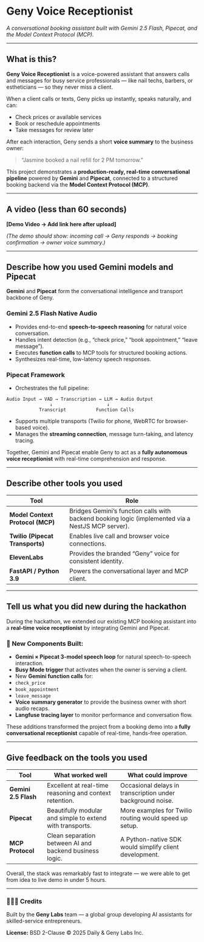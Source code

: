 # Geny Voice Receptionist  
*A conversational booking assistant built with Gemini 2.5 Flash, Pipecat, and the Model Context Protocol (MCP).*

---

## What is this?

**Geny Voice Receptionist** is a voice-powered assistant that answers calls and messages for busy service professionals — like nail techs, barbers, or estheticians — so they never miss a client.

When a client calls or texts, Geny picks up instantly, speaks naturally, and can:
- Check prices or available services  
- Book or reschedule appointments  
- Take messages for review later  

After each interaction, Geny sends a short **voice summary** to the business owner:  
> “Jasmine booked a nail refill for 2 PM tomorrow.”

This project demonstrates a **production-ready, real-time conversational pipeline** powered by **Gemini** and **Pipecat**, connected to a structured booking backend via the **Model Context Protocol (MCP)**.

---

## A video (less than 60 seconds)

**[Demo Video → Add link here after upload]**

*(The demo should show: incoming call → Geny responds → booking confirmation → owner voice summary.)*

---

## Describe how you used Gemini models and Pipecat

**Gemini** and **Pipecat** form the conversational intelligence and transport backbone of Geny.

### Gemini 2.5 Flash Native Audio
- Provides end-to-end **speech-to-speech reasoning** for natural voice conversation.  
- Handles intent detection (e.g., “check price,” “book appointment,” “leave message”).  
- Executes **function calls** to MCP tools for structured booking actions.  
- Synthesizes real-time, low-latency speech responses.  

### Pipecat Framework
- Orchestrates the full pipeline:


```
Audio Input → VAD → Transcription → LLM → Audio Output
                ↓                    ↓
            Transcript           Function Calls
```

- Supports multiple transports (Twilio for phone, WebRTC for browser-based voice).  
- Manages the **streaming connection**, message turn-taking, and latency tracing.  

Together, Gemini and Pipecat enable Geny to act as a **fully autonomous voice receptionist** with real-time comprehension and response.

---

## Describe other tools you used

| Tool | Role |
|------|------|
| **Model Context Protocol (MCP)** | Bridges Gemini’s function calls with backend booking logic (implemented via a NestJS MCP server). |
| **Twilio (Pipecat Transports)** | Enables live call and browser voice connections. |
| **ElevenLabs** | Provides the branded “Geny” voice for consistent identity. |
| **FastAPI / Python 3.9** | Powers the conversational layer and MCP client. |

---

## Tell us what you did new during the hackathon

During the hackathon, we extended our existing MCP booking assistant into a **real-time voice receptionist** by integrating Gemini and Pipecat.

### 🚀 New Components Built:
- **Gemini × Pipecat 3-model speech loop** for natural speech-to-speech interaction.  
- **Busy Mode trigger** that activates when the owner is serving a client.  
- New **Gemini function calls** for:
- `check_price`
- `book_appointment`
- `leave_message`
- **Voice summary generator** to provide the business owner with short audio recaps.  
- **Langfuse tracing layer** to monitor performance and conversation flow.  

These additions transformed the project from a booking demo into a **fully conversational receptionist** capable of real-time, hands-free operation.

---

## Give feedback on the tools you used

| Tool | What worked well | What could improve |
|------|------------------|--------------------|
| **Gemini 2.5 Flash** | Excellent at real-time reasoning and context retention. | Occasional delays in transcription under background noise. |
| **Pipecat** | Beautifully modular and simple to extend with transports. | More examples for Twilio routing would speed up setup. |
| **MCP Protocol** | Clean separation between AI and backend business logic. | A Python-native SDK would simplify client development. |

Overall, the stack was remarkably fast to integrate — we were able to get from idea to live demo in under 5 hours.

---
### 👩🏽‍💻 Credits  
Built by the **Geny Labs** team — a global group developing AI assistants for skilled-service entrepreneurs.  

**License:** BSD 2-Clause © 2025 Daily & Geny Labs Inc.  

